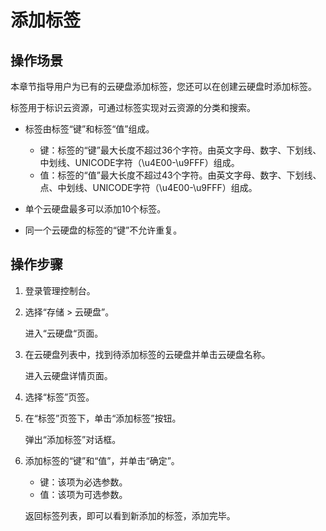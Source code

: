 # 添加标签<a name="evs_01_0014"></a>

## 操作场景<a name="section35485408221444"></a>

本章节指导用户为已有的云硬盘添加标签，您还可以在创建云硬盘时添加标签。

标签用于标识云资源，可通过标签实现对云资源的分类和搜索。

-   标签由标签“键”和标签“值”组成。
    -   键：标签的“键”最大长度不超过36个字符。由英文字母、数字、下划线、中划线、UNICODE字符（\\u4E00-\\u9FFF）组成。
    -   值：标签的“值”最大长度不超过43个字符。由英文字母、数字、下划线、点、中划线、UNICODE字符（\\u4E00-\\u9FFF）组成。

-   单个云硬盘最多可以添加10个标签。
-   同一个云硬盘的标签的“键”不允许重复。

## 操作步骤<a name="section40605822221452"></a>

1.  登录管理控制台。
2.  选择“存储 \> 云硬盘”。

    进入“云硬盘“页面。

3.  在云硬盘列表中，找到待添加标签的云硬盘并单击云硬盘名称。

    进入云硬盘详情页面。

4.  选择“标签”页签。
5.  在“标签”页签下，单击“添加标签”按钮。

    弹出“添加标签”对话框。

6.  添加标签的“键”和“值”，并单击“确定”。

    -   键：该项为必选参数。
    -   值：该项为可选参数。

    返回标签列表，即可以看到新添加的标签，添加完毕。


